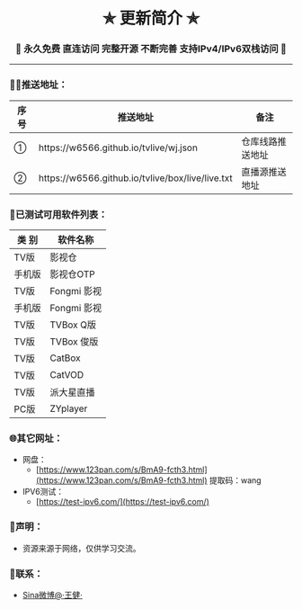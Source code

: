 
<h1 align="center"> ✯ 更新简介 ✯ </h1>
<h3 align="center">🔕 永久免费 直连访问 完整开源 不断完善 支持IPv4/IPv6双栈访问 🔕</h3>

<p align="center">
</p>

---

### 🤹‍♂️推送地址：
<table>
  <thead>
    <tr>
      <th>序号</th>
      <th>推送地址</th>
      <th>备注</th>
    </tr>
  </thead>
  <tbody>
    <tr>
      <td>①</td>
      <td>https://w6566.github.io/tvlive/wj.json</td>
      <td>仓库线路推送地址</td>
    </tr>
    <tr>
      <td>②</td>
      <td>https://w6566.github.io/tvlive/box/live/live.txt</td>
      <td>直播源推送地址</td>
    </tr>
  </tbody>
</table>


### 🌇已测试可用软件列表：
<table>
  <thead>
    <tr>
      <th>类 别</th>
      <th>软件名称</th>
    </tr>
  </thead>
  <tbody>
    <tr>
      <td>TV版</td>
      <td>影视仓</td>
    </tr>
  <tr>
      <td>手机版</td>
      <td>影视仓OTP</td>
    </tr>
  <tr>
      <td>TV版</td>
      <td>Fongmi 影视</td>
    </tr>
  <tr>
      <td>手机版</td>
      <td>Fongmi 影视</td>
    </tr>
    <tr>
      <td>TV版</td>
      <td>TVBox Q版</td>
    </tr>
  <tr>
      <td>TV版</td>
      <td>TVBox 俊版</td>
    </tr>
  <tr>
      <td>TV版</td>
      <td>CatBox</td>
    </tr>
  <tr>
      <td>TV版</td>
      <td>CatVOD</td>
    </tr>
  <tr>
      <td>TV版</td>
      <td>派大星直播</td>
    </tr>
  <tr>
      <td>PC版</td>
      <td>ZYplayer</td>
    </tr>
  </tbody>
</table>

### 🌐其它网址：
- 网盘：
  - [https://www.123pan.com/s/BmA9-fcth3.html](https://www.123pan.com/s/BmA9-fcth3.html) 提取码：wang
- IPV6测试：
  - [https://test-ipv6.com/](https://test-ipv6.com/)



     
### 📖声明：
- 资源来源于网络，仅供学习交流。



### 📱联系：
- [Sina微博@·王健·](https://weibo.com/wj0321)
